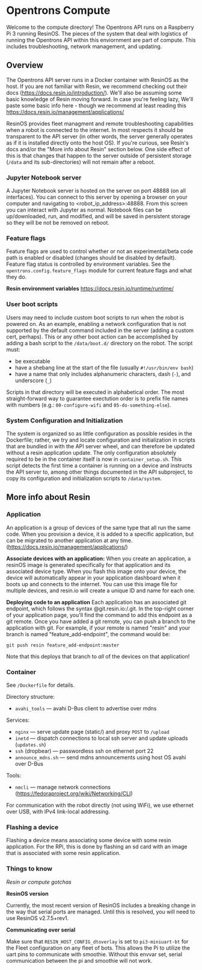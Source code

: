 # Opentrons Compute

Welcome to the compute directory! The Opentrons API runs on a Raspberry Pi 3 running ResinOS.
The pieces of the system that deal with logistics of running the Opentrons API within this enviornment
are part of compute. This includes troubleshooting, network management, and updating.


## Overview

The Opentrons API server runs in a Docker container with ResinOS as the host. If you are not familiar with Resin,
we recommend checking out their docs (https://docs.resin.io/introduction/). We'll also be assuming some
basic knowledge of Resin moving forward. In case you're feeling lazy, We'll paste some basic
info here - though we recommend at least reading this https://docs.resin.io/management/applications/

ResinOS provides fleet managment and remote troubleshooting capabilities when a robot is connected to the
internet. In most respects it should be transparent to the API server (in other words, the server generally
operates as if it is installed directly onto the host OS). If you're curious, see Resin's docs and/or the
"More info about Resin" section below. One side effect of this is that changes that happen to the server
outside of persistent storage (`/data` and its sub-directories) will not remain after a reboot.

### Jupyter Notebook server
A Jupyter Notebook server is hosted on the server on port 48888 (on all interfaces). You can connect to this
server by opening a browser on your computer and navigating to <robot_ip_address>:48888. From this screen you
can interact with Jupyter as normal. Notebook files can be up/downloaded, run, and modified, and will be saved
in persistent storage so they will be not be removed on reboot.

### Feature flags
Feature flags are used to control whether or not an experimental/beta code path is enabled or disabled (changes should
be disabled by default). Feature flag status is controlled by environment variables. See the `opentrons.config.feature_flags` module for current feature flags and what they do.

**Resin environment variables**
https://docs.resin.io/runtime/runtime/

### User boot scripts
Users may need to include custom boot scripts to run when the robot is powered on. As an example, enabling a network
configuration that is not supported by the default command included in the server (adding a custom cert, perhaps).
This or any other boot action can be accomplished by adding a bash script to the `/data/boot.d/` directory on the
robot. The script must:

- be executable
- have a shebang line at the start of the file (usually `#!/usr/bin/env bash`)
- have a name that only includes alphanumeric characters, dash (`-`), and underscore (`_`)

Scripts in that directory will be executed in alphabetical order. The most straight-forward way to guarantee exectution
order is to prefix file names with numbers (e.g.: `00-configure-wifi` and `05-do-something-else`).

### System Configuration and Initialization
The system is organized so as little configuration as possible resides in the Dockerfile; rather, we try and locate configuration and initialization in scripts that are bundled in with the API server wheel, and can therefore be updated without a resin application update. The only configuration absolutely required to be in the container itself is now in `container_setup.sh`. This script detects the first time a container is running on a device and instructs the API server to, among other things documented in the API subproject, to copy its configuration and initialization scripts to `/data/system`.


## More info about Resin

### Application

An application is a group of devices of the same type that all run the same code. When you provision a device,
it is added to a specific application, but can be migrated to another application at any time.
(https://docs.resin.io/management/applications/)


**Associate devices with an application:**
When you create an application, a resinOS image is generated specifically for that application and its associated device type.
When you flash this image onto your device, the device will automatically appear in your application dashboard when it boots
up and connects to the internet. You can use this image file for multiple devices, and resin.io will create a unique ID and
name for each one.


**Deploying code to an application**
Each application has an associated git endpoint, which follows the syntax <USERNAME>@git.resin.io:<USERNAME>/<APPNAME>.git.
In the top-right corner of your application page, you'll find the command to add this endpoint as a git remote. Once you have
added a git remote, you can push a branch to the application with git. For example, if your remote is named "resin" and your
branch is named "feature_add-endpoint", the command would be:

```
git push resin feature_add-endpoint:master
```

Note that this deploys that branch to *all* of the devices on that application!

### Container

See `/Dockerfile` for details.

Directory structure:
  * `avahi_tools` — avahi D-Bus client to advertise over mdns

Services:
  * `nginx` — serve update page (static/) and proxy `POST` to `/upload`
  * `inetd` — dispatch connections to local ssh server and update uploads (`updates.sh`)
  * `ssh` (dropbear) — passwordless ssh on ethernet port 22
  * `announce_mdns.sh` — send mdns announcements using host OS avahi over D-Bus

Tools:
  * `nmcli` — manage network connections (https://fedoraproject.org/wiki/Networking/CLI)

For communication with the robot directly (not using WiFi), we use ethernet over USB, with IPv4 link-local
addressing.

### Flashing a device
Flashing a device means associating some device with some resin application. For the RPi, this is done by flashing
an sd card with an image that is associated with some resin application.

### Things to know
*Resin or compute gotchas*

**ResinOS version**

Currently, the most recent version of ResinOS
includes a breaking change in the way that serial ports are managed. Until this is resolved, you will need to use
ResinOS v2.7.5+rev1.

**Communicating over serial**

Make sure that `RESIN_HOST_CONFIG_dtoverlay` is set to `pi3-miniuart-bt` for the Fleet configuration on any fleet of bots.
This allows the Pi to utilize the uart pins to communicate with smoothie. Without this envvar set, serial communication
between the pi and smoothie will not work.




